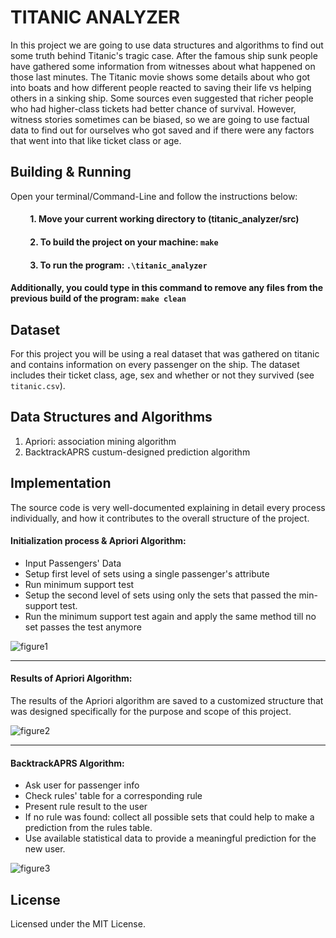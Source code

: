 # TITANIC ANALYZER 

In this project we are going to use data structures and algorithms to find out some truth behind Titanic's tragic case. After the famous ship sunk people have gathered some information from witnesses about what happened on those last minutes. The Titanic movie shows some details about who got into boats and how different people reacted to saving their life vs helping others in a sinking ship. Some sources even suggested that richer people who had higher-class tickets had better chance of survival. However, witness stories sometimes can be biased, so we are going to use factual data to find out for ourselves who got saved and if there were any factors that went into that like ticket class or age.


## Building & Running
Open your terminal/Command-Line and follow the instructions below:
#### &emsp;&emsp; 1. Move your current working directory to (titanic_analyzer/src)
#### &emsp;&emsp; 2. To build the project on your machine: ` make `
#### &emsp;&emsp; 3. To run the program: ` .\titanic_analyzer `
#### Additionally, you could type in this command to remove any files from the previous build of the program: ` make clean `


## Dataset
For this project you will be using a real dataset that was gathered on titanic and contains information on every passenger on the ship. The dataset includes their ticket class, age, sex and whether or not they survived (see ` titanic.csv `).



## Data Structures and Algorithms
1.	Apriori: association mining algorithm
2. BacktrackAPRS custum-designed prediction algorithm

 
## Implementation
The source code is very well-documented explaining in detail every process individually, and how it contributes to the overall structure of the project.

#### Initialization process & Apriori Algorithm:
 - Input Passengers' Data
 - Setup first level of sets using a single passenger's attribute 
 - Run minimum support test
 - Setup the second level of sets using only the sets that passed the min-support test.
 - Run the minimum support test again and apply the same method till no set passes the test anymore

![figure1](https://github.com/thaer275/titanic_analyzer/blob/master/figure1.png)

---

#### Results of Apriori Algorithm:
The results of the Apriori algorithm are saved to a customized structure that was designed specifically for the purpose and scope of this project.

![figure2](https://github.com/thaer275/titanic_analyzer/blob/master/figure2.png)

---

#### BacktrackAPRS Algorithm:
 - Ask user for passenger info
 - Check rules' table for a corresponding rule
 - Present rule result to the user 
 - If no rule was found: collect all possible sets that could help to make a prediction from the rules table.
 - Use available statistical data to provide a meaningful prediction for the new user.

![figure3](https://github.com/thaer275/titanic_analyzer/blob/master/figure3.png)



## License
Licensed under the MIT License.

